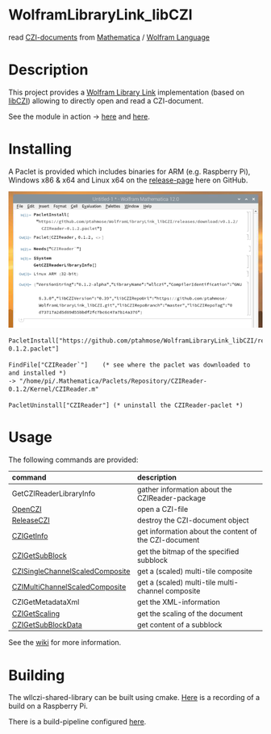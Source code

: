 # WolframLibraryLink_libCZI

read [CZI-documents](https://www.zeiss.com/microscopy/int/products/microscope-software/zen/czi.html) from [Mathematica](https://www.wolfram.com/mathematica) / [Wolfram Language](https://www.wolfram.com/language/)

# Description

This project provides a [Wolfram Library Link](https://reference.wolfram.com/language/LibraryLink/tutorial/Overview.html) implementation (based on [libCZI](https://github.com/ptahmose/libCZI)) allowing to directly open and read a CZI-document.

See the module in action -> [here](https://youtu.be/ApOlKVpkWD0) and [here](https://youtu.be/lTkrwYfyjK0).

# Installing

A Paclet is provided which includes binaries for ARM (e.g. Raspberry Pi), Windows x86 & x64 and Linux x64 on the [release-page](https://github.com/ptahmose/WolframLibraryLink_libCZI/releases) here on GitHub.

![Paclet installation](./doc/content/pacletinstall.png "paclet_installation")

```
PacletInstall["https://github.com/ptahmose/WolframLibraryLink_libCZI/releases/download/v0.1.2/CZIReader-0.1.2.paclet"]

FindFile["CZIReader`"]    (* see where the paclet was downloaded to and installed *)
-> "/home/pi/.Mathematica/Paclets/Repository/CZIReader-0.1.2/Kernel/CZIReader.m"

PacletUninstall["CZIReader"] (* uninstall the CZIReader-paclet *)
```

# Usage

The following commands are provided:

|command                         |description                                            |
|:-------------------------------|:------------------------------------------------------|
|GetCZIReaderLibraryInfo         | gather information about the CZIReader-package        |
|[OpenCZI](https://github.com/ptahmose/WolframLibraryLink_libCZI/wiki/Usage#openczifilename)| open a CZI-file                                       |
|[ReleaseCZI](https://github.com/ptahmose/WolframLibraryLink_libCZI/wiki/Usage#releaseczifileobj)| destroy the CZI-document object                       |
|[CZIGetInfo](https://github.com/ptahmose/WolframLibraryLink_libCZI/wiki/Usage#czigetinfofileobj)| get information about the content of the CZI-document |
|[CZIGetSubBlock](https://github.com/ptahmose/WolframLibraryLink_libCZI/wiki/Usage#czigetsubblockfileobj-index)| get the bitmap of the specified subblock              |
|[CZISingleChannelScaledComposite](https://github.com/ptahmose/WolframLibraryLink_libCZI/wiki/Usage#czisinglechannelscaledcompositefileobjxywhzoomcoordbackgroundcolor)| get a (scaled) multi-tile composite                   |
|[CZIMultiChannelScaledComposite](https://github.com/ptahmose/WolframLibraryLink_libCZI/wiki/Usage#czimultichannelscaledcompositefileobjxywhzoomcoorddisplaysettings)| get a (scaled) multi-tile multi-channel composite     |
|CZIGetMetadataXml               | get the XML-information                               |
|[CZIGetScaling](https://github.com/ptahmose/WolframLibraryLink_libCZI/wiki/Usage#czigetscalingfileobj)| get the scaling of the document                       |
|[CZIGetSubBlockData](https://github.com/ptahmose/WolframLibraryLink_libCZI/wiki/Usage#czigetsubblockdatafileobj-index-options)              | get content of a subblock                             |

See the [wiki](https://github.com/ptahmose/WolframLibraryLink_libCZI/wiki/Usage) for more information.

# Building

The wllczi-shared-library can be built using cmake. [Here](https://asciinema.org/a/326514) is a recording of a build on a Raspberry Pi.

There is a build-pipeline configured [here](https://dev.azure.com/ptahmoseGithub/Github-Projects/_build?definitionId=1&_a=summary).
